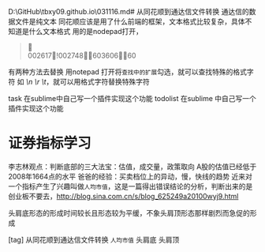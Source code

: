 D:\GitHub\tbxy09.github.io\031116.md# 从同花顺到通达信文件转换
通达信的数据文件是纯文本
同花顺应该是用了什么前端的框架，文本格式比较复杂，具体不知道是什么文本格式
用的是nodepad打开，

> <br>002617!00274860360660

有两种方法去替换 
用notepad 打开将`查找中的扩展`勾选，就可以查找特殊的格式字符 如 *\n* *\r* *\t*，就可以用格式字符替换特殊字符


task 在sublime中自己写一个插件实现这个功能
todolist 
在sublime 中自己写一个插件实现这个功能 


# 证券指标学习
李志林观点：判断底部的三大法宝：估值，成交量，政策取向
A股的估值已经低于2008年1664点的水平
爸爸的经验：买卖档位上的异动，慢，快线的趋势
近来对一个指标产生了兴趣叫做`人均市值`，这是一篇得出错误结论的分析，判断出来的是创业板不要去，http://blog.sina.com.cn/s/blog_625249a20100wyj9.html


头肩底形态的形成时间较长且形态较为平缓，不象头肩顶形态那样剧烈而急促的形成

[tag] 从同花顺到通达信文件转换 `人均市值` 头肩底 头肩顶







